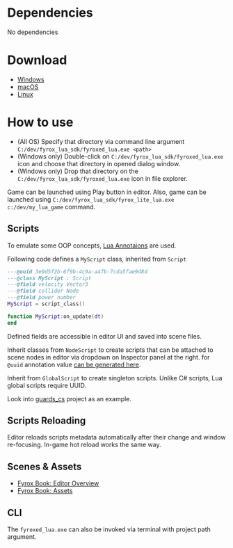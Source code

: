 # Dependencies

No dependencies

# Download

* [Windows](https://github.com/kkolyan/fyrox_lite_bin/raw/refs/heads/0.1.0/fyrox_lua-0.1.0-win.zip)
* [macOS](https://github.com/kkolyan/fyrox_lite_bin/raw/refs/heads/0.1.0/fyrox_lua-0.1.0-macos.zip)
* [Linux](https://github.com/kkolyan/fyrox_lite_bin/raw/refs/heads/0.1.0/fyrox_lua-0.1.0-linux.zip)

# How to use

* (All OS) Specify that directory via command line argument `C:/dev/fyrox_lua_sdk/fyroxed_lua.exe <path>`
* (Windows only) Double-click on `C:/dev/fyrox_lua_sdk/fyroxed_lua.exe` icon and choose that directory in opened
  dialog window.
* (Windows only) Drop that directory on the `C:/dev/fyrox_lua_sdk/fyroxed_lua.exe` icon in file explorer.

Game can be launched using Play button in editor. Also, game can be launched using
`C:/dev/fyrox_lua_sdk/fyrox_lite_lua.exe c:/dev/my_lua_game` command.

## Scripts

To emulate some OOP concepts, [Lua Annotaions](https://luals.github.io/wiki/annotations/) are used.

Following code defines a `MyScript` class, inherited from `Script`

```lua
---@uuid 3e0d5f2b-6f9b-4c9a-a4fb-7cda5fae9d8d
---@class MyScript : Script
---@field velocity Vector3
---@field collider Node
---@field power number
MyScript = script_class()

function MyScript:on_update(dt)
end
```

Defined fields are accessible in editor UI and saved into scene files.

Inherit classes from `NodeScript` to create scripts that can be attached to scene nodes in editor via dropdown on
Inspector
panel at the right. for `@uuid` annotation value [can be generated here](https://www.uuidgenerator.net/).

Inherit from `GlobalScript` to create singleton scripts. Unlike C# scripts, Lua global scripts require UUID.

Look into [guards_cs](https://github.com/kkolyan/fyrox_lite/tree/main/showcase/guards_lua) project as an example.

## Scripts Reloading

Editor reloads scripts metadata automatically after their change and window re-focusing. In-game hot reload works the
same way.

## Scenes & Assets

* [Fyrox Book: Editor Overview](https://fyrox-book.github.io/beginning/editor_overview.html)
* [Fyrox Book: Assets](https://fyrox-book.github.io/beginning/assets.html)

## CLI

The `fyroxed_lua.exe` can also be invoked via terminal with project path argument.
